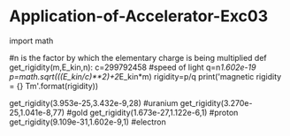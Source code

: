 # Application-of-Accelerator-Exc03
import math 


#n is the factor by which the elementary charge is being multiplied
def get_rigidity(m,E_kin,n):
    c=299792458 #speed of light
    q=n*1.602e-19
    p=math.sqrt(((E_kin/c)**2)+2*E_kin*m)
    rigidity=p/q
    print('magnetic rigidity = {} Tm'.format(rigidity))


get_rigidity(3.953e-25,3.432e-9,28) #uranium
get_rigidity(3.270e-25,1.041e-8,77) #gold
get_rigidity(1.673e-27,1.122e-6,1) #proton
get_rigidity(9.109e-31,1.602e-9,1) #electron
